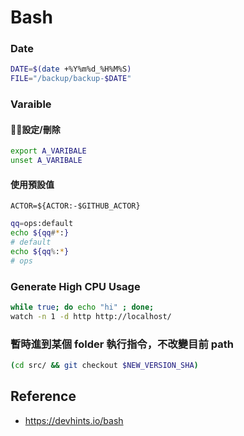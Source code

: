 # Bash

### Date
```bash
DATE=$(date +%Y%m%d_%H%M%S)
FILE="/backup/backup-$DATE"
```

### Varaible
#### 設定/刪除
```bash
export A_VARIBALE
unset A_VARIBALE
```

#### 使用預設值
```
ACTOR=${ACTOR:-$GITHUB_ACTOR}
```

```bash
qq=ops:default
echo ${qq#*:}
# default
echo ${qq%:*}
# ops
```

### Generate High CPU Usage
```bash
while true; do echo "hi" ; done;
watch -n 1 -d http http://localhost/
```

### 暫時進到某個 folder 執行指令，不改變目前 path
```bash
(cd src/ && git checkout $NEW_VERSION_SHA) 
```

## Reference
- <https://devhints.io/bash>